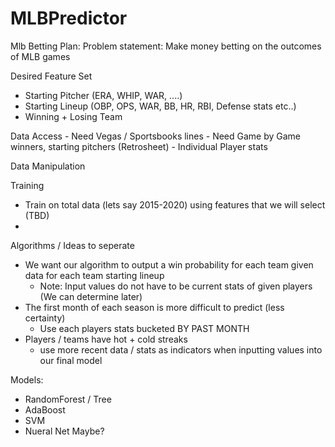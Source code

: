 # MLBPredictor


Mlb Betting Plan:
Problem statement: 
Make money betting on the outcomes of MLB games

Desired Feature Set
- Starting Pitcher (ERA, WHIP, WAR, ....)
- Starting Lineup (OBP, OPS, WAR, BB, HR, RBI, Defense stats etc..)
- Winning + Losing Team


Data Access
	- Need Vegas / Sportsbooks lines 
	- Need Game by Game winners, starting pitchers (Retrosheet)
	- Individual Player stats


Data Manipulation



Training
- Train on total data (lets say 2015-2020) using features that we will select (TBD)
- 

Algorithms / Ideas to seperate
- We want our algorithm to output a win probability for each team given data for each team starting lineup
	- Note: Input values do not have to be current stats of given players (We can determine later)
- The first month of each season is more difficult to predict (less certainty)
	- Use each players stats bucketed BY PAST MONTH
- Players / teams have hot + cold streaks
	- use more recent data / stats as indicators when inputting values into our final model


Models:
- RandomForest / Tree
- AdaBoost
- SVM
- Nueral Net Maybe?
